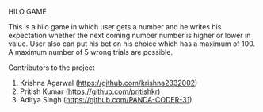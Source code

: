 HILO GAME

This is a hilo game in which user gets a number and he writes his expectation whether the next coming number number is higher or lower in value.
User also can put his bet on his choice which has a maximum of 100.
A maximum number of 5 wrong trials are possible.

Contributors to the project
1. Krishna Agarwal (https://github.com/krishna2332002)
2. Pritish Kumar (https://github.com/pritishkr)
3. Aditya Singh (https://github.com/PANDA-CODER-31)
